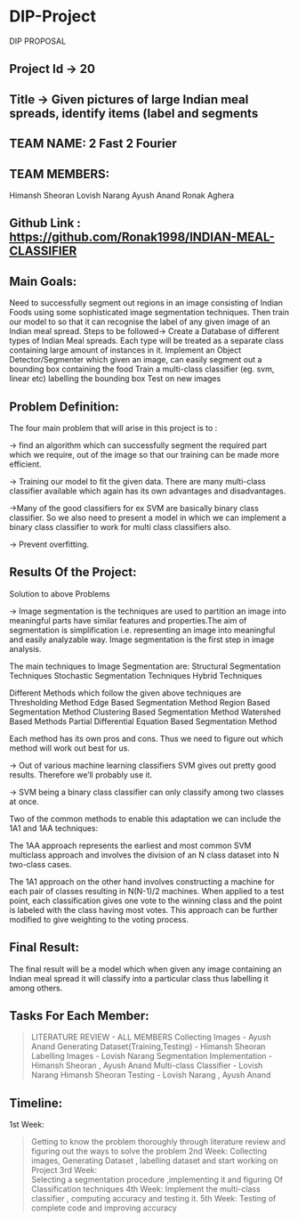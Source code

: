 # DIP-Project
DIP PROPOSAL

## Project Id -> 20
## Title -> Given pictures of large Indian meal spreads, identify items (label and segments

## TEAM NAME: 2 Fast 2 Fourier

## TEAM MEMBERS:
Himansh Sheoran
Lovish Narang
Ayush Anand
Ronak Aghera

## Github Link : https://github.com/Ronak1998/INDIAN-MEAL-CLASSIFIER 

## Main Goals:
Need to successfully segment out regions in an image consisting of Indian Foods using some sophisticated image segmentation techniques.  Then train our model to so that it can recognise the label of any given image of an Indian meal spread.
Steps to be followed->
Create a Database of different types of Indian Meal spreads. Each type will be treated as a separate class containing large amount of instances in it.
Implement an Object Detector/Segmenter which given an image, can easily segment out a bounding box containing the food
Train a multi-class classifier  (eg. svm, linear etc) labelling the bounding box
Test on new images


## Problem Definition:
The four main problem that will arise in this project is to :

->  find an algorithm which can successfully segment the required part which we require, out of the image so that our training can be made more efficient. 

-> Training our model to fit the given data. There are many multi-class classifier available which again has its own advantages and disadvantages. 

->Many of the good classifiers for ex SVM are basically binary class classifier. So we also need to present a model in which we can implement a binary class classifier to work for multi class classifiers also.

-> Prevent overfitting.

## Results Of the Project:

Solution to above Problems

-> Image segmentation is the techniques are used to partition an image into meaningful parts have similar features and properties.The aim of segmentation is simplification i.e. representing an image into meaningful and easily analyzable way. Image segmentation is the first step in image analysis.

The main techniques  to Image Segmentation are:
Structural Segmentation Techniques
Stochastic Segmentation Techniques
Hybrid Techniques

Different Methods which follow the given above techniques are
Thresholding Method
Edge Based Segmentation Method
Region Based Segmentation Method
Clustering Based Segmentation Method
Watershed Based Methods
Partial Differential Equation Based Segmentation Method



Each method has its own pros and cons. Thus we need to figure out which method will work out best for us.

-> Out of various machine learning classifiers SVM gives out pretty good results. Therefore we’ll probably use it.

-> SVM being a binary class classifier can only classify among two classes at once.
 
Two of the common methods to enable this adaptation we can include the 1A1 and 1AA techniques:

The 1AA approach represents the earliest and most common SVM multiclass approach  and involves the division of an N class dataset into N two-class cases.

 The 1A1 approach on the other hand involves constructing a machine for each pair of classes resulting in N(N-1)/2 machines. When applied to a test point, each classification gives one vote to the winning class and the point is labeled with the class having most votes. This approach can be further modified to give weighting to the voting process.

## Final Result:
The final result will be a model which when given any image containing an Indian meal spread it will classify into a particular class thus labelling it among others.

## Tasks For Each Member:

>LITERATURE REVIEW - ALL MEMBERS
>Collecting Images - Ayush  Anand
>Generating Dataset(Training,Testing) - Himansh Sheoran
>Labelling Images - Lovish Narang
>Segmentation Implementation - Himansh Sheoran , Ayush Anand
>Multi-class Classifier - Lovish Narang Himansh Sheoran
>Testing - Lovish Narang , Ayush Anand


## Timeline:
1st Week:
>Getting to know the problem thoroughly through literature review and figuring out the ways to solve the problem
2nd Week: 
>Collecting images, Generating Dataset , labelling dataset and start working on Project
3rd Week:   
Selecting a segmentation procedure ,implementing it and figuring
Of Classification techniques
4th Week:
Implement the multi-class classifier , computing accuracy and testing it.
5th Week:
Testing of complete code and improving accuracy 

